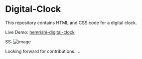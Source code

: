 # Digital-Clock
This repository contains HTML and CSS code for a digital clock.

Live Demo: [hemrishi-digital-clock](https://hemrishi-digital-clock.vercel.app/)


SS:
![image](https://github.com/user-attachments/assets/5c5c1a35-99e8-4a15-8ca6-5303bd98ec00)


Looking forward for contributions..
..
